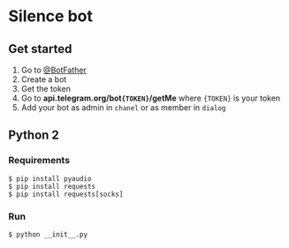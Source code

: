 # Silence bot

## Get started
1. Go to [@BotFather](https://t.me/BotFather)
2. Create a bot
3. Get the token
4. Go to **api.telegram.org/bot`{TOKEN}`/getMe** where `{TOKEN}` is your token
5. Add your bot as admin in `chanel` or as member in `dialog`

## Python 2

### Requirements
```shellsession
$ pip install pyaudio
$ pip install requests
$ pip install requests[socks]
```

### Run
```shellsession
$ python __init__.py
```

